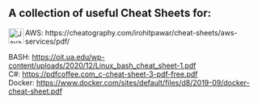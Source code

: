 ## A collection of useful Cheat Sheets for:

<img align="left" alt="Java" width="30px" src="https://a0.awsstatic.com/libra-css/images/logos/aws_logo_smile_1200x630.png" />
AWS: https://cheatography.com/irohitpawar/cheat-sheets/aws-services/pdf/ <br/>

BASH: https://oit.ua.edu/wp-content/uploads/2020/12/Linux_bash_cheat_sheet-1.pdf <br/>
C#: https://pdfcoffee.com_c-cheat-sheet-3-pdf-free.pdf </br>
Docker: https://www.docker.com/sites/default/files/d8/2019-09/docker-cheat-sheet.pdf <br/>

